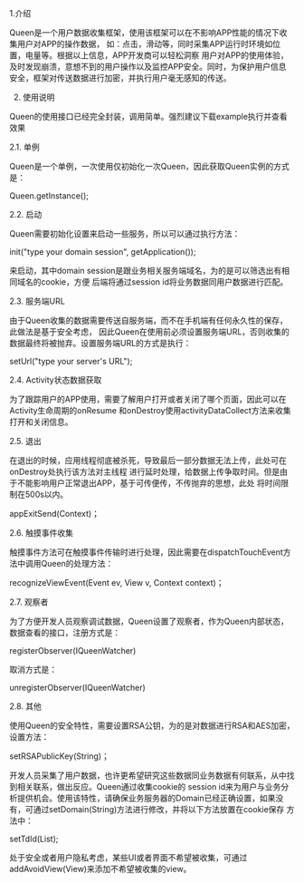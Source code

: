 1.介绍

Queen是一个用户数据收集框架，使用该框架可以在不影响APP性能的情况下收集用户对APP的操作数据，
如：点击，滑动等，同时采集APP运行时环境如位置，电量等。根据以上信息，APP开发商可以轻松洞察
用户对APP的使用体验，及时发现崩溃，意想不到的用户操作以及监控APP安全。同时，为保护用户信息
安全，框架对传送数据进行加密，并执行用户毫无感知的传送。

2. 使用说明

Queen的使用接口已经完全封装，调用简单。强烈建议下载example执行并查看效果

2.1. 单例

Queen是一个单例，一次使用仅初始化一次Queen，因此获取Queen实例的方式是：

Queen.getInstance();

2.2. 启动

Queen需要初始化设置来启动一些服务，所以可以通过执行方法：

init("type your domain session", getApplication());

来启动，其中domain session是跟业务相关服务端域名，为的是可以筛选出有相同域名的cookie，方便
后端将通过session id将业务数据同用户数据进行匹配。

2.3. 服务端URL

由于Queen收集的数据需要传送自服务端，而不在手机端有任何永久性的保存，此做法是基于安全考虑，
因此Queen在使用前必须设置服务端URL，否则收集的数据最终将被抛弃。设置服务端URL的方式是执行：

setUrl("type your server's URL");

2.4. Activity状态数据获取

为了跟踪用户的APP使用，需要了解用户打开或者关闭了哪个页面，因此可以在Activity生命周期的onResume
和onDestroy使用activityDataCollect方法来收集打开和关闭信息。

2.5. 退出

在退出的时候，应用线程彻底被杀死，导致最后一部分数据无法上传，此处可在onDestroy处执行该方法对主线程
进行延时处理，给数据上传争取时间。但是由于不能影响用户正常退出APP，基于可传便传，不传抛弃的思想，此处
将时间限制在500s以内。

appExitSend(Context)；

2.6. 触摸事件收集

触摸事件方法可在触摸事件传输时进行处理，因此需要在dispatchTouchEvent方法中调用Queen的处理方法：

recognizeViewEvent(Event ev, View v, Context context)；

2.7. 观察者

为了方便开发人员观察调试数据，Queen设置了观察者，作为Queen内部状态，数据查看的接口，注册方式是：

registerObserver(IQueenWatcher)

取消方式是：

unregisterObserver(IQueenWatcher)

2.8. 其他

使用Queen的安全特性，需要设置RSA公钥，为的是对数据进行RSA和AES加密，设置方法：

setRSAPublicKey(String)；

开发人员采集了用户数据，也许更希望研究这些数据同业务数据有何联系，从中找到相关联系，做出反应。Queen通过收集cookie的
session id来为用户与业务分析提供机会。使用该特性，请确保业务服务器的Domain已经正确设置，如果没有，可通过setDomain(String)方法进行修改，并将以下方法放置在cookie保存
方法中：

setTdId(List);

处于安全或者用户隐私考虑，某些UI或者界面不希望被收集，可通过addAvoidView(View)来添加不希望被收集的view。
